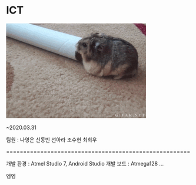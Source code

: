 # ICT
![](images/햄스터.gif)

~2020.03.31

팀원 : 나영은 신동빈 선아라 조수현 최희우

======================================================

개발 환경 : Atmel Studio 7, Android Studio
개발 보드 : Atmega128 ...

엥엥
